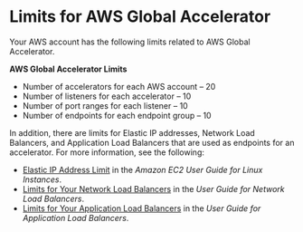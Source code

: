 # Limits for AWS Global Accelerator<a name="limits-global-accelerator"></a>

Your AWS account has the following limits related to AWS Global Accelerator\.

**AWS Global Accelerator Limits**
+ Number of accelerators for each AWS account – 20
+ Number of listeners for each accelerator – 10
+ Number of port ranges for each listener – 10
+ Number of endpoints for each endpoint group – 10

In addition, there are limits for Elastic IP addresses, Network Load Balancers, and Application Load Balancers that are used as endpoints for an accelerator\. For more information, see the following:
+ [Elastic IP Address Limit](https://docs.aws.amazon.com/AWSEC2/latest/UserGuide/elastic-ip-addresses-eip.html#using-instance-addressing-limit) in the *Amazon EC2 User Guide for Linux Instances*\.
+ [Limits for Your Network Load Balancers](https://docs.aws.amazon.com/elasticloadbalancing/latest/network/load-balancer-limits.html) in the *User Guide for Network Load Balancers*\.
+ [Limits for Your Application Load Balancers](https://docs.aws.amazon.com/elasticloadbalancing/latest/application/load-balancer-limits.html) in the *User Guide for Application Load Balancers*\.